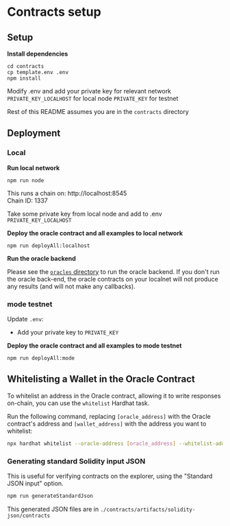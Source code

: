 # Contracts setup

## Setup

**Install dependencies**

```
cd contracts
cp template.env .env
npm install
```

Modify .env and add your private key for relevant network  
`PRIVATE_KEY_LOCALHOST` for local node
`PRIVATE_KEY` for testnet

Rest of this README assumes you are in the `contracts` directory

## Deployment

### Local

**Run local network**

```
npm run node
```

This runs a chain on: http://localhost:8545  
Chain ID: 1337

Take some private key from local node and add to .env `PRIVATE_KEY_LOCALHOST`

**Deploy the oracle contract and all examples to local network**

```
npm run deployAll:localhost
```

**Run the oracle backend**

Please see the [`oracles` directory](/oracles) to run the oracle backend. If you don't run the oracle back-end, the oracle contracts on your localnet will not produce any results (and will not make any callbacks).

### mode testnet

Update `.env`:
* Add your private key to `PRIVATE_KEY`



**Deploy the oracle contract and all examples to mode testnet**

```
npm run deployAll:mode
```


## Whitelisting a Wallet in the Oracle Contract

To whitelist an address in the Oracle contract, allowing it to write responses on-chain, you can use the `whitelist` Hardhat task.

Run the following command, replacing `[oracle_address]` with the Oracle contract's address and `[wallet_address]` with the address you want to whitelist:

```bash
npx hardhat whitelist --oracle-address [oracle_address] --whitelist-address [wallet_address] --network mode
```

### Generating standard Solidity input JSON

This is useful for verifying contracts on the explorer, 
using the "Standard JSON input" option.  

```bash
npm run generateStandardJson
```

This generated JSON files are in `./contracts/artifacts/solidity-json/contracts`

```
